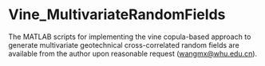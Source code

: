 # Vine_MultivariateRandomFields

The MATLAB scripts for implementing the vine copula-based approach to generate multivariate geotechnical cross-correlated random fields are available from the author upon reasonable request (wangmx@whu.edu.cn).
